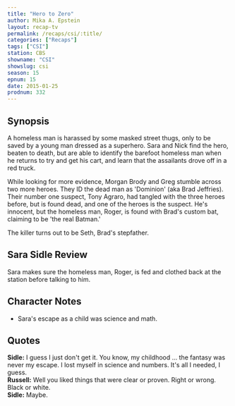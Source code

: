```yaml
---
title: "Hero to Zero"
author: Mika A. Epstein
layout: recap-tv
permalink: /recaps/csi/:title/
categories: ["Recaps"]
tags: ["CSI"]
station: CBS
showname: "CSI"
showslug: csi
season: 15  
epnum: 15  
date: 2015-01-25
prodnum: 332  
---
```


## Synopsis

A homeless man is harassed by some masked street thugs, only to be saved by a young man dressed as a superhero. Sara and Nick find the hero, beaten to death, but are able to identify the barefoot homeless man when he returns to try and get his cart, and learn that the assailants drove off in a red truck.

While looking for more evidence, Morgan Brody and Greg stumble across two more heroes. They ID the dead man as 'Dominion' (aka Brad Jeffries). Their number one suspect, Tony Agraro, had tangled with the three heroes before, but is found dead, and one of the heroes is the suspect. He's innocent, but the homeless man, Roger, is found with Brad's custom bat, claiming to be 'the real Batman.'

The killer turns out to be Seth, Brad's stepfather.

## Sara Sidle Review

Sara makes sure the homeless man, Roger, is fed and clothed back at the station before talking to him.

## Character Notes

* Sara's escape as a child was science and math.

## Quotes

**Sidle:** I guess I just don't get it. You know, my childhood ... the fantasy was never my escape. I lost myself in science and numbers. It's all I needed, I guess.  
**Russell:** Well you liked things that were clear or proven. Right or wrong. Black or white.  
**Sidle:** Maybe.

